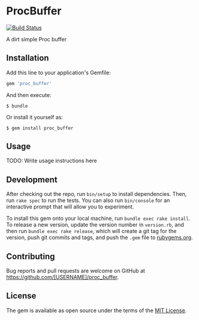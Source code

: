 # ProcBuffer

[![Build Status](https://travis-ci.org/LittleStevieBrule/proc-buffer.svg?branch=master)](https://travis-ci.org/LittleStevieBrule/proc-buffer)

A dirt simple Proc buffer 


## Installation

Add this line to your application's Gemfile:

```ruby
gem 'proc_buffer'
```

And then execute:

    $ bundle

Or install it yourself as:

    $ gem install proc_buffer

## Usage

TODO: Write usage instructions here

## Development

After checking out the repo, run `bin/setup` to install dependencies. Then, run `rake spec` to run the tests. You can also run `bin/console` for an interactive prompt that will allow you to experiment.

To install this gem onto your local machine, run `bundle exec rake install`. To release a new version, update the version number in `version.rb`, and then run `bundle exec rake release`, which will create a git tag for the version, push git commits and tags, and push the `.gem` file to [rubygems.org](https://rubygems.org).

## Contributing

Bug reports and pull requests are welcome on GitHub at https://github.com/[USERNAME]/proc_buffer.

## License

The gem is available as open source under the terms of the [MIT License](https://opensource.org/licenses/MIT).
